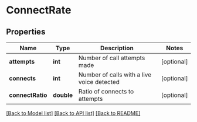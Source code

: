 # ConnectRate

## Properties
Name | Type | Description | Notes
------------ | ------------- | ------------- | -------------
**attempts** | **int** | Number of call attempts made | [optional] 
**connects** | **int** | Number of calls with a live voice detected | [optional] 
**connectRatio** | **double** | Ratio of connects to attempts | [optional] 

[[Back to Model list]](../README.md#documentation-for-models) [[Back to API list]](../README.md#documentation-for-api-endpoints) [[Back to README]](../README.md)


